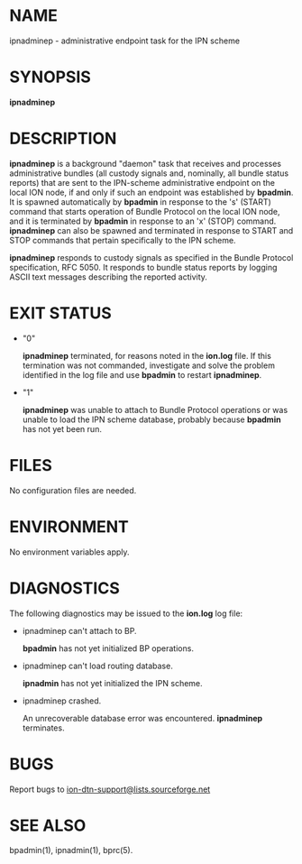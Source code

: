 # NAME

ipnadminep - administrative endpoint task for the IPN scheme

# SYNOPSIS

**ipnadminep**

# DESCRIPTION

**ipnadminep** is a background "daemon" task that receives and processes
administrative bundles (all custody signals and, nominally, all bundle
status reports) that are sent to the IPN-scheme administrative endpoint
on the local ION node, if and only if such an endpoint was established by
**bpadmin**.  It is spawned automatically by **bpadmin** in response to the
's' (START) command that starts operation of Bundle Protocol on the local
ION node, and it is terminated by **bpadmin** in response to an 'x' (STOP)
command.  **ipnadminep** can also be spawned and terminated in response to
START and STOP commands that pertain specifically to the IPN scheme.

**ipnadminep** responds to custody signals as specified in the Bundle
Protocol specification, RFC 5050.  It responds to bundle status reports
by logging ASCII text messages describing the reported activity.

# EXIT STATUS

- "0"

    **ipnadminep** terminated, for reasons noted in the **ion.log** file.  If this
    termination was not commanded, investigate and solve the problem identified
    in the log file and use **bpadmin** to restart **ipnadminep**.

- "1"

    **ipnadminep** was unable to attach to Bundle Protocol operations or was
    unable to load the IPN scheme database, probably because **bpadmin** has
    not yet been run.

# FILES

No configuration files are needed.

# ENVIRONMENT

No environment variables apply.

# DIAGNOSTICS

The following diagnostics may be issued to the **ion.log** log file:

- ipnadminep can't attach to BP.

    **bpadmin** has not yet initialized BP operations.

- ipnadminep can't load routing database.

    **ipnadmin** has not yet initialized the IPN scheme.

- ipnadminep crashed.

    An unrecoverable database error was encountered.  **ipnadminep** terminates.

# BUGS

Report bugs to <ion-dtn-support@lists.sourceforge.net>

# SEE ALSO

bpadmin(1), ipnadmin(1), bprc(5).
